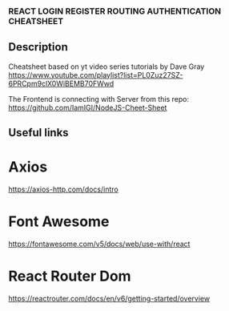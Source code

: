 ### REACT LOGIN REGISTER ROUTING AUTHENTICATION CHEATSHEET

## Description

Cheatsheet based on yt video series tutorials by Dave Gray
https://www.youtube.com/playlist?list=PL0Zuz27SZ-6PRCpm9clX0WiBEMB70FWwd

The Frontend is connecting with Server from this repo:
https://github.com/IamIGI/NodeJS-Cheet-Sheet

## Useful links

# Axios

https://axios-http.com/docs/intro

# Font Awesome

https://fontawesome.com/v5/docs/web/use-with/react

# React Router Dom

https://reactrouter.com/docs/en/v6/getting-started/overview
